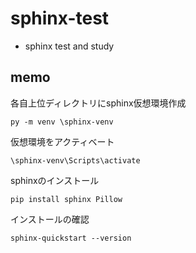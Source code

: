 # sphinx-test
- sphinx test and study

## memo

各自上位ディレクトリにsphinx仮想環境作成

```
py -m venv \sphinx-venv
```
仮想環境をアクティベート
```
\sphinx-venv\Scripts\activate
```
sphinxのインストール
```
pip install sphinx Pillow
```
インストールの確認
```
sphinx-quickstart --version
```
